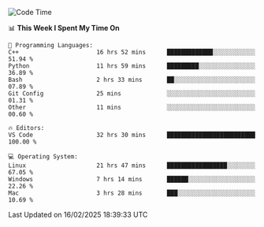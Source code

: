 
<!--START_SECTION:waka-->
![Code Time](http://img.shields.io/badge/Code%20Time-3%2C106%20hrs%2017%20mins-blue)

📊 **This Week I Spent My Time On** 

```text
💬 Programming Languages: 
C++                      16 hrs 52 mins      █████████████░░░░░░░░░░░░   51.94 % 
Python                   11 hrs 59 mins      █████████░░░░░░░░░░░░░░░░   36.89 % 
Bash                     2 hrs 33 mins       ██░░░░░░░░░░░░░░░░░░░░░░░   07.89 % 
Git Config               25 mins             ░░░░░░░░░░░░░░░░░░░░░░░░░   01.31 % 
Other                    11 mins             ░░░░░░░░░░░░░░░░░░░░░░░░░   00.60 % 

🔥 Editors: 
VS Code                  32 hrs 30 mins      █████████████████████████   100.00 % 

💻 Operating System: 
Linux                    21 hrs 47 mins      █████████████████░░░░░░░░   67.05 % 
Windows                  7 hrs 14 mins       ██████░░░░░░░░░░░░░░░░░░░   22.26 % 
Mac                      3 hrs 28 mins       ███░░░░░░░░░░░░░░░░░░░░░░   10.69 % 
```


 Last Updated on 16/02/2025 18:39:33 UTC
<!--END_SECTION:waka-->

